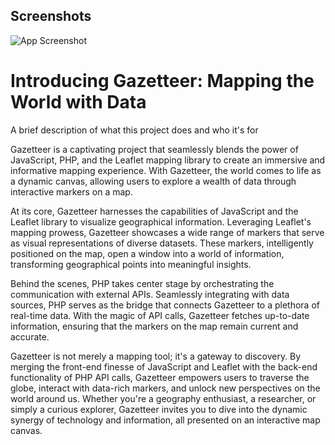
## Screenshots

![App Screenshot](https://www.victorsebiotimo.co.uk/libs/images/myproject.png)


# Introducing Gazetteer: Mapping the World with Data

A brief description of what this project does and who it's for

Gazetteer is a captivating project that seamlessly blends the power of JavaScript, PHP, and the Leaflet mapping library to create an immersive and informative mapping experience. With Gazetteer, the world comes to life as a dynamic canvas, allowing users to explore a wealth of data through interactive markers on a map.

At its core, Gazetteer harnesses the capabilities of JavaScript and the Leaflet library to visualize geographical information. Leveraging Leaflet's mapping prowess, Gazetteer showcases a wide range of markers that serve as visual representations of diverse datasets. These markers, intelligently positioned on the map, open a window into a world of information, transforming geographical points into meaningful insights.

Behind the scenes, PHP takes center stage by orchestrating the communication with external APIs. Seamlessly integrating with data sources, PHP serves as the bridge that connects Gazetteer to a plethora of real-time data. With the magic of API calls, Gazetteer fetches up-to-date information, ensuring that the markers on the map remain current and accurate.

Gazetteer is not merely a mapping tool; it's a gateway to discovery. By merging the front-end finesse of JavaScript and Leaflet with the back-end functionality of PHP API calls, Gazetteer empowers users to traverse the globe, interact with data-rich markers, and unlock new perspectives on the world around us. Whether you're a geography enthusiast, a researcher, or simply a curious explorer, Gazetteer invites you to dive into the dynamic synergy of technology and information, all presented on an interactive map canvas.